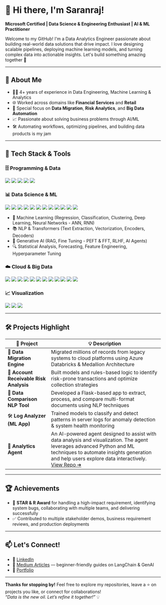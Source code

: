 # 👋 Hi there, I'm Saranraj!  
**Microsoft Certified | Data Science & Engineering Enthusiast | AI & ML Practitioner**

Welcome to my GitHub! I'm a Data Analytics Engineer passionate about building real-world data solutions that drive impact. I love designing scalable pipelines, deploying machine learning models, and turning complex data into actionable insights. Let's build something amazing together 🚀

---

## 🧠 About Me

- 🧑‍💻 4+ years of experience in Data Engineering, Machine Learning & Analytics  
- 🌐 Worked across domains like **Financial Services** and **Retail**  
- 🔁 Special focus on **Data Migration**, **Risk Analytics**, and **Big Data Automation**  
- 📈 Passionate about solving business problems through AI/ML  
- 🛠️ Automating workflows, optimizing pipelines, and building data products is my jam  

---

## 🧰 Tech Stack & Tools

### 🗄️ Programming & Data

  <div align="left">

  <!-- Programming Languages -->
  <a href="https://www.python.org/" target="_blank"><img src="https://img.shields.io/badge/Python-3776AB?style=for-the-badge&logo=python&logoColor=white"/></a>
  <a href="https://www.microsoft.com/en-us/sql-server" target="_blank"><img src="https://img.shields.io/badge/SQL-336791?style=for-the-badge&logo=postgresql&logoColor=white"/></a>
  <a href="https://spark.apache.org/docs/latest/api/python/index.html" target="_blank"><img src="https://img.shields.io/badge/PySpark-E25A1C?style=for-the-badge&logo=apache-spark&logoColor=white"/></a>
  <a href="https://en.wikipedia.org/wiki/Object-oriented_programming" target="_blank"><img src="https://img.shields.io/badge/OOP-4479A1?style=for-the-badge"/></a>
  <a href="https://en.wikipedia.org/wiki/Data_structure" target="_blank"><img src="https://img.shields.io/badge/Data%20Structures%20%26%20Algorithms-4479A1?style=for-the-badge"/></a>
</div>

### 📊 Data Science & ML
<div align="left">
<a href="https://scikit-learn.org/" target="_blank"><img src="https://img.shields.io/badge/Scikit--learn-F7931E?style=for-the-badge&logo=scikit-learn&logoColor=white"/></a>
  <a href="https://xgboost.ai/" target="_blank"><img src="https://img.shields.io/badge/XGBoost-EC6A00?style=for-the-badge"/></a>
  <a href="https://keras.io/" target="_blank"><img src="https://img.shields.io/badge/Keras-D00000?style=for-the-badge&logo=keras&logoColor=white"/></a>
  <a href="https://www.tensorflow.org/" target="_blank"><img src="https://img.shields.io/badge/TensorFlow-FF6F00?style=for-the-badge&logo=tensorflow&logoColor=white"/></a>
  <a href="https://spark.apache.org/mllib/" target="_blank"><img src="https://img.shields.io/badge/MLlib-E25A1C?style=for-the-badge&logo=apache-spark&logoColor=white"/></a>
  <a href="https://www.nltk.org/" target="_blank"><img src="https://img.shields.io/badge/NLTK-9FC131?style=for-the-badge"/></a>
  <a href="https://flask.palletsprojects.com/" target="_blank"><img src="https://img.shields.io/badge/Flask-000000?style=for-the-badge&logo=flask&logoColor=white"/></a>
  <a href="https://mlflow.org/" target="_blank"><img src="https://img.shields.io/badge/MLflow-0194E2?style=for-the-badge"/></a>
  <a href="https://python.langchain.com/" target="_blank"><img src="https://img.shields.io/badge/LangChain-4479A1?style=for-the-badge"/></a>
  <a href="https://en.wikipedia.org/wiki/Large_language_model" target="_blank"><img src="https://img.shields.io/badge/LLM-4479A1?style=for-the-badge"/></a>
  <a href="https://python.langchain.com/docs/use_cases/question_answering/rag/" target="_blank"><img src="https://img.shields.io/badge/RAG-4479A1?style=for-the-badge"/></a>
  <a href="https://python.langchain.com/docs/use_cases/agents/" target="_blank"><img src="https://img.shields.io/badge/AI%20Agent-4479A1?style=for-the-badge"/></a>
</div>

- 🧠 Machine Learning (Regression, Classification, Clustering, Deep Learning, Neural Networks - ANN, RNN)
- 📚 NLP & Transformers (Text Extraction, Vectorization, Encoders, Decoders)
- 🤖 Generative AI (RAG, Fine Tuning - PEFT & FFT, RLHF, AI Agents)
- 🔍 Statistical Analysis, Forecasting, Feature Engineering, Hyperparameter Tuning

### ☁️ Cloud & Big Data
  <div align="left">
     <!-- Azure -->
    <a href="https://learn.microsoft.com/en-us/azure/databricks/" target="_blank"><img src="https://img.shields.io/badge/Azure%20Databricks-FF3621?style=for-the-badge&logo=databricks&logoColor=white"/></a>
    <a href="https://azure.microsoft.com/en-us/products/machine-learning/" target="_blank"><img src="https://img.shields.io/badge/Azure%20ML-0078D4?style=for-the-badge&logo=microsoftazure&logoColor=white"/></a>
    <!-- AWS -->
    <a href="https://aws.amazon.com/ec2/" target="_blank"><img src="https://img.shields.io/badge/AWS%20EC2-232F3E?style=for-the-badge&logo=amazonaws&logoColor=white"/></a>
    <a href="https://aws.amazon.com/s3/" target="_blank"><img src="https://img.shields.io/badge/AWS%20S3-569A31?style=for-the-badge&logo=amazonaws&logoColor=white"/></a>
    <a href="https://aws.amazon.com/lambda/" target="_blank"><img src="https://img.shields.io/badge/AWS%20Lambda-FF9900?style=for-the-badge&logo=awslambda&logoColor=white"/></a>
    <a href="https://aws.amazon.com/glue/" target="_blank"><img src="https://img.shields.io/badge/AWS%20Glue-232F3E?style=for-the-badge&logo=amazonaws&logoColor=white"/></a>
    <a href="https://aws.amazon.com/sagemaker/" target="_blank"><img src="https://img.shields.io/badge/AWS%20SageMaker-146EB4?style=for-the-badge&logo=amazonaws&logoColor=white"/></a>
    <!-- Big Data & Workflow -->
    <a href="https://spark.apache.org/" target="_blank"><img src="https://img.shields.io/badge/Apache%20Spark-E25A1C?style=for-the-badge&logo=apache-spark&logoColor=white"/></a>
    <a href="https://hadoop.apache.org/" target="_blank"><img src="https://img.shields.io/badge/Hadoop-66CCFF?style=for-the-badge&logo=apachehadoop&logoColor=white"/></a>
    <a href="https://kafka.apache.org/" target="_blank"><img src="https://img.shields.io/badge/Kafka-231F20?style=for-the-badge&logo=apachekafka&logoColor=white"/></a>
    <a href="https://hive.apache.org/" target="_blank"><img src="https://img.shields.io/badge/Hive-FDEE21?style=for-the-badge&logo=apachehive&logoColor=black"/></a>
    <a href="https://airflow.apache.org/" target="_blank"><img src="https://img.shields.io/badge/Airflow-017CEE?style=for-the-badge&logo=apacheairflow&logoColor=white"/></a>
  </div>


### 📈 Visualization
<div align="left">
  <!-- Visualization -->
    <a href="https://powerbi.microsoft.com/" target="_blank"><img src="https://img.shields.io/badge/Power%20BI-F2C811?style=for-the-badge&logo=powerbi&logoColor=black"/></a>
    <a href="https://matplotlib.org/" target="_blank"><img src="https://img.shields.io/badge/Matplotlib-11557C?style=for-the-badge"/></a>
    <a href="https://seaborn.pydata.org/" target="_blank"><img src="https://img.shields.io/badge/Seaborn-47B8B8?style=for-the-badge"/></a>

</div>

---

## 🛠️ Projects Highlight

| 📁 Project | 💡 Description |
|-----------|----------------|
| 🔄 **Data Migration Engine** | Migrated millions of records from legacy systems to cloud platforms using Azure Databricks & Medallion Architecture |
| 🧾 **Account Receivable Risk Analysis** | Built models and rules-based logic to identify risk-prone transactions and optimize collection strategies |
| 📜 **Data Comparison NLP Tool** | Developed a Flask-based app to extract, process, and compare multi-format documents using NLP techniques |
| 🛠️ **Log Analyzer (ML App)** | Trained models to classify and detect patterns in server logs for anomaly detection & system health monitoring |
| 🤖 **Analytics Agent** | An AI-powered agent designed to assist with data analysis and visualization. The agent leverages advanced Python and ML techniques to automate insights generation and help users explore data interactively. [View Repo ➔](https://github.com/Saranraj-k/Analytics-Agent) |

---

## 🏆 Achievements

- 🥇 **STAR & R Award** for handling a high-impact requirement, identifying system bugs, collaborating with multiple teams, and delivering successfully  
- ✅ Contributed to multiple stakeholder demos, business requirement reviews, and production deployments  

---

## 📫 Let's Connect!

- 🔗 [LinkedIn](https://www.linkedin.com/in/saran-raj-k-0b2986166/)
- 📝 [Medium Articles](https://medium.com/@saranraj22222) — beginner-friendly guides on LangChain & GenAI
- 💼 [Portfolio](https://saranraj-k.my.canva.site/saran-raj-krishnapillai)

---

**Thanks for stopping by!** Feel free to explore my repositories, leave a ⭐ on projects you like, or connect for collaborations!  
_“Data is the new oil. Let’s refine it together!”_ 💡
